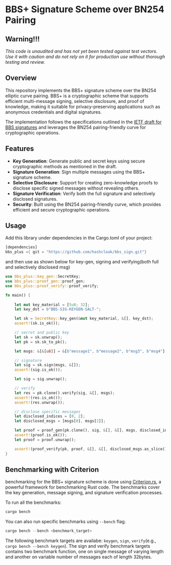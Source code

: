 # BBS+ Signature Scheme over BN254 Pairing

## Warning!!!

*This code is unaudited and has not yet been tested against test vectors. Use it with caution and do not rely on it for production use without thorough testing and review.*

## Overview

This repository implements the BBS+ signature scheme over the BN254 elliptic curve pairing. BBS+ is a cryptographic scheme that supports efficient multi-message signing, selective disclosure, and proof of knowledge, making it suitable for privacy-preserving applications such as anonymous credentials and digital signatures.

The implementation follows the specifications outlined in the [IETF draft for BBS signatures](https://identity.foundation/bbs-signature/draft-irtf-cfrg-bbs-signatures.html) and leverages the BN254 pairing-friendly curve for cryptographic operations.

## Features

- **Key Generation**: Generate public and secret keys using secure cryptographic methods as mentioned in the draft.
- **Signature Generation**: Sign multiple messages using the BBS+ signature scheme.
- **Selective Disclosure**: Support for creating zero-knowledge proofs to disclose specific signed messages without revealing others.
- **Signature Verification**: Verify both the full signature and selectively disclosed signatures.
- **Security**: Built using the BN254 pairing-friendly curve, which provides efficient and secure cryptographic operations.

## Usage

Add this library under dependencies in the Cargo.toml of your project:
```rust
[dependencies]
bbs_plus ={ git = "https://github.com/hashcloak/bbs_sign.git"}
```
and then use as shown below for key-gen, signing and verifying(both full and selectively disclosed msg)

```rust
use bbs_plus::key_gen::SecretKey;
use bbs_plus::proof_gen::proof_gen;
use bbs_plus::proof_verify::proof_verify;

fn main() {
    
    let mut key_material = [5u8; 32];
    let key_dst = b"BBS-SIG-KEYGEN-SALT-";

    let sk = SecretKey::key_gen(&mut key_material, &[], key_dst);
    assert!(sk.is_ok());

    // secret and public key
    let sk = sk.unwrap();
    let pk = sk.sk_to_pk();

    let msgs: &[&[u8]] = &[b"message1", b"message2", b"msg3", b"msg4"];

    // signature
    let sig = sk.sign(msgs, &[]);
    assert!(sig.is_ok());

    let sig = sig.unwrap();

    // verify
    let res = pk.clone().verify(sig, &[], msgs);
    assert!(res.is_ok());
    assert!(res.unwrap());

    // disclose specific messages
    let disclosed_indices = [0, 2];
    let disclosed_msgs = [msgs[0], msgs[2]];

    let proof = proof_gen(pk.clone(), sig, &[], &[], msgs, disclosed_indices.as_slice());
    assert!(proof.is_ok());
    let proof = proof.unwrap();

    assert!(proof_verify(pk, proof, &[], &[], disclosed_msgs.as_slice(), disclosed_indices.as_slice()).unwrap());
}
```
## Benchmarking with Criterion

benchmarking for the BBS+ signature scheme is done using [Criterion.rs](https://github.com/bheisler/criterion.rs), a powerful framework for benchmarking Rust code. The benchmarks cover the key generation, message signing, and signature verification processes.

To run all the benchmarks:
```rust
cargo bench
```
You can also run specific benchmarks using `--bench` flag.
```rust
cargo bench --bench <benchmark_target>
```
The following benchmark targets are availabe: `keygen`, `sign`, `verify`(e.g., `cargo bench --bench keygen`).
The sign and verify benchmark targets contains two benchmark function, one on single message of varying length and another on variable number of messages each of length 32bytes.